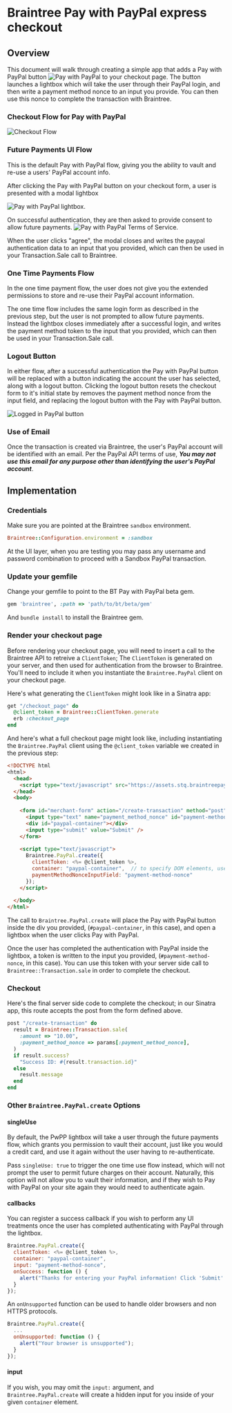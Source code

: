 # Braintree Pay with PayPal express checkout

## Overview

This document will walk through creating a simple app that adds a 
Pay with PayPal button ![Pay with PayPal](https://www.paypalobjects.com/webstatic/en_US/btn/btn_pponly_142x27.png)
to your checkout page.  The button launches a lightbox which will take the user through their
PayPal login, and then write a payment method nonce to an input you provide. You can then use this nonce to complete 
the transaction with Braintree.  

### Checkout Flow for Pay with PayPal

![Checkout Flow](https://s3.amazonaws.com/bt-pwpp-beta-docs/PwPP-Docs-Checkout-Flow.png)

### Future Payments UI Flow  

This is the default Pay with PayPal flow, giving you the ability to vault and re-use 
a users' PayPal account info.  

After clicking the Pay with PayPal button on your checkout form, a user is presented with a modal lightbox  

![Pay with PayPal lightbox](https://s3.amazonaws.com/bt-pwpp-beta-docs/bt-pwpp-login.png).  

On successful authentication, they are then asked to provide consent to allow future payments.
![Pay with PayPal Terms of Service](https://s3.amazonaws.com/bt-pwpp-beta-docs/bt-pwpp-agree.png).  

When the user clicks "agree", the modal closes and writes the paypal authentication data 
to an input that you provided, which can then be used in your Transaction.Sale call to Braintree.

### One Time Payments Flow

In the one time payment flow, the user does not give you the extended permissions to store and re-use
their PayPal account information.

The one time flow includes the same login form as described in the previous step, but
the user is not prompted to allow future payments.  Instead the lightbox closes immediately
after a successful login, and writes the payment method token
to the input that you provided, which can then be used in your Transaction.Sale call.

### Logout Button

In either flow, after a successful authentication the Pay with PayPal button will be replaced
with a button indicating the account the user has selected, along with a logout button.
Clicking the logout button resets the checkout form to it's initial state by removes the 
payment method nonce from the input field, and replacing the logout button with the
Pay with PayPal button.

![Logged in PayPal button](https://s3.amazonaws.com/bt-pwpp-beta-docs/bt-pwpp-logout.png) 

### Use of Email

Once the transaction is created via Braintree, the user's PayPal account will be identified with 
an email.  Per the PayPal API terms of use, ***You may not use this 
email for any purpose other than identifying the user's PayPal account***.

## Implementation

### Credentials

Make sure you are pointed at the Braintree `sandbox` environment.
```ruby
Braintree::Configuration.environment = :sandbox
```

At the UI layer, when you are testing you may pass any username and password combination
to proceed with a Sandbox PayPal transaction.

### Update your gemfile 

Change your gemfile to point to the BT Pay with PayPal beta gem.
```ruby
gem 'braintree', :path => 'path/to/bt/beta/gem'
```

And `bundle install` to install the Braintree gem.

### Render your checkout page

Before rendering your checkout page, you will need to insert a call to the Braintree API to retreive a `ClientToken`;
The `ClientToken` is generated on your server, and then used for authentication from the browser to Braintree. 
You'll need to include it when you instantiate the `Braintree.PayPal` client on your checkout page.

Here's what generating the `ClientToken` might look like in a Sinatra app:  
```ruby
get "/checkout_page" do
  @client_token = Braintree::ClientToken.generate
  erb :checkout_page
end
```

And here's what a full checkout page might look like, including instantiating 
the `Braintree.PayPal` client using the `@client_token` variable we created in the previous step:  

```html
<!DOCTYPE html
<html>        
  <head>
    <script type="text/javascript" src="https://assets.stq.braintreepayments.com/pwpp/beta/braintree-paypal.js"></script>
  </head>
  <body>
    
    <form id="merchant-form" action="/create-transaction" method="post">
      <input type="text" name="payment_method_nonce" id="payment-method-nonce" />
      <div id="paypal-container"></div>
      <input type="submit" value="Submit" />
    </form>
    
    <script type="text/javascript">
      Braintree.PayPal.create({
        clientToken: <%= @client_token %>,
        container: "paypal-container",  // to specify DOM elements, use an ID, a DOM node, or a jQuery element
        paymentMethodNonceInputField: "payment-method-nonce"
      });
    </script>
    
  </body>
</html>
```

The call to `Braintree.PayPal.create` will place the Pay with PayPal button inside the div you provided, 
(`#paypal-container`, in this case), and open a lightbox when the user clicks Pay with PayPal.  

Once the user has completed the authentication with PayPal inside the lightbox, a token is written to 
the input you provided, (`#payment-method-nonce`, in this case).  You can use this token with your server side call
to `Braintree::Transaction.sale` in order to complete the checkout.  

### Checkout  

Here's the final server side code to complete the checkout; in our Sinatra app, this 
route accepts the post from the form defined above.

```ruby
post "/create-transaction" do
  result = Braintree::Transaction.sale(
    :amount => "10.00",
    :payment_method_nonce => params[:payment_method_nonce],
  )
  if result.success?
    "Success ID: #{result.transaction.id}"
  else
    result.message
  end
end
```  

### Other `Braintree.PayPal.create` Options

#### singleUse  
By default, the PwPP lightbox will take a user through the future payments flow, which grants you
permission to vault their account, just like you would a credit card, and use it again without the 
user having to re-authenticate.  

Pass `singleUse: true` to trigger the one time use flow instead, which will not prompt the user
to permit future charges on their account.  Naturally, this option will not allow you to vault
their information, and if they wish to Pay with PayPal on your site again they would need to 
authenticate again.  

#### callbacks
You can register a success callback if you wish to perform any UI treatments once the user has completed authenticating 
with PayPal through the lightbox.
```javascript  
Braintree.PayPal.create({
  clientToken: <%= @client_token %>,
  container: "paypal-container",
  input: "payment-method-nonce",
  onSuccess: function () {
    alert("Thanks for entering your PayPal information! Click 'Submit' to checkout");
  }
});
```  

An `onUnsupported` function can be used to handle older browsers and non HTTPS protocols.

```javascript
Braintree.PayPal.create({
  ...
  onUnsupported: function () {
    alert("Your browser is unsupported");
  }
});
```

#### input  
If you wish, you may omit the `input:` argument, and `Braintree.PayPal.create` will create a hidden input for you
inside of your given `container` element.  
